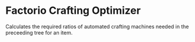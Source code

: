 # Factorio Crafting Optimizer
Calculates the required ratios of automated crafting machines needed in the preceeding tree for an item.  

